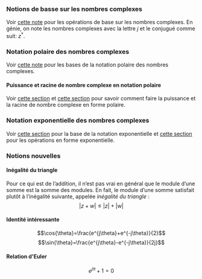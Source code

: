 ### Notions de basse sur les nombres complexes
Voir [cette note](Note%20de%20cours.md#Chapitre%204%20Les%20nombres%20complexes) pour les opérations de base sur les nombres complexes. En génie, on note les nombres complexes avec la lettre $j$ et le conjugué comme suit: $z^*$.
### Notation polaire des nombres complexes
Voir [cette note](Note%20de%20cours.md#Notation%20polaire%20des%20nombres%20complexes) pour les bases de la notation polaire des nombres complexes.
#### Puissance et racine de nombre complexe en notation polaire
Voir [cette section](Note%20de%20cours.md#Formule%20de%20Moivre) et [cette section](Note%20de%20cours.md#Racine%20n-ième) pour savoir comment faire la puissance et la racine de nombre complexe en forme polaire.
### Notation exponentielle des nombres complexes
Voir [cette section](Note%20de%20cours.md#Formule%20d'Euler) pour la base de la notation exponentielle et [cette section](Note%20de%20cours.md#Opérations%20avec%20la%20notation%20d'Euler) pour les opérations en forme exponentielle.

### Notions nouvelles
#### Inégalité du triangle 
Pour ce qui est de l’addition, il n’est pas vrai en général que le module d’une somme est la somme des modules. En fait, le module d’une somme satisfait plutôt à l’inégalité suivante, appelée *inégalité du triangle* : $$|z+w|\le|z|+|w|$$
#### Identité intéressante
$$\cos{\theta}=\frac{e^{j\theta}+e^{-j\theta}}{2}$$
$$\sin{\theta}=\frac{e^{j\theta}-e^{-j\theta}}{2j}$$
#### Relation d'Euler
$$e^{j\pi} + 1 = 0$$